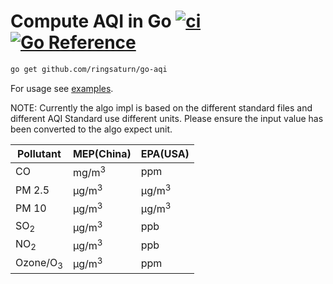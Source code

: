 # Compute AQI in Go [![ci](https://github.com/ringsaturn/go-aqi/actions/workflows/ci.yml/badge.svg)](https://github.com/ringsaturn/go-aqi/actions/workflows/ci.yml) [![Go Reference](https://pkg.go.dev/badge/github.com/ringsaturn/go-aqi.svg)](https://pkg.go.dev/github.com/ringsaturn/go-aqi)

```bash
go get github.com/ringsaturn/go-aqi
```

For usage see [examples](_example/).

NOTE: Currently the algo impl is based on the different standard files and
different AQI Standard use different units.
Please ensure the input value has been converted to the algo expect unit.

| Pollutant           | MEP(China)       | EPA(USA)         |
| ------------------- | ---------------- | ---------------- |
| CO                  | mg/m<sup>3</sup> | ppm              |
| PM 2.5              | μg/m<sup>3</sup> | μg/m<sup>3</sup> |
| PM 10               | μg/m<sup>3</sup> | μg/m<sup>3</sup> |
| SO<sub>2</sub>      | μg/m<sup>3</sup> | ppb              |
| NO<sub>2</sub>      | μg/m<sup>3</sup> | ppb              |
| Ozone/O<sub>3</sub> | μg/m<sup>3</sup> | ppm              |
